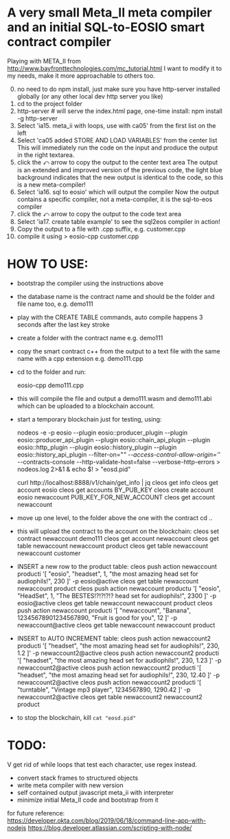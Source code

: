 # A very small Meta_II meta compiler and an initial SQL-to-EOSIO smart contract compiler

Playing with META_II from http://www.bayfronttechnologies.com/mc_tutorial.html
I want to modify it to my needs, make it more approachable to others too.

0. no need to do npm install, just make sure you have http-server installed globally (or any other local dev http server you like)
1. cd to the project folder
2. http-server # will serve the index.html page, one-time install: npm install -g http-server
3. Select 'ia15. meta_ii with loops, use with ca05' from the first list on the left
4. Select 'ca05 added STORE AND LOAD VARIABLES' from the center list
   This will immediately run the code on the input and produce the output in the right textarea.
5. click the ⤺ arrow to copy the output to the center text area
   The output is an extended and improved version of the previous code, the light blue background indicates that the new output is identical to the code, so this is a new meta-compiler! 
6. Select 'ia16. sql to eosio' which will output the compiler
   Now the output contains a specific compiler, not a meta-compiler, it is the sql-to-eos compiler
7. click the ⤺ arrow to copy the output to the code text area
8. Select 'ia17. create table example' to see the sql2eos compiler in action!
9. Copy the output to a file with .cpp suffix, e.g. customer.cpp
10. compile it using > eosio-cpp customer.cpp

# HOW TO USE:

 * bootstrap the compiler using the instructions above
 * the database name is the contract name and should be the folder and file name too, e.g. demo111
 * play with the CREATE TABLE commands, auto compile happens 3 seconds after the last key stroke
 * create a folder with the contract name e.g. demo111
 * copy the smart contract c++ from the output to a text file with the same name with a cpp extension e.g. demo111.cpp
 * cd to the folder and run:

    eosio-cpp demo111.cpp

 * this will compile the file and output a demo111.wasm and demo111.abi which can be uploaded to a blockchain account.
 * start a temporary blockchain just for testing, using:

    nodeos -e -p eosio --plugin eosio::producer_plugin --plugin eosio::producer_api_plugin --plugin eosio::chain_api_plugin --plugin eosio::http_plugin --plugin eosio::history_plugin --plugin eosio::history_api_plugin --filter-on="*" --access-control-allow-origin='*' --contracts-console --http-validate-host=false --verbose-http-errors > nodeos.log 2>&1 & echo $! > "eosd.pid"

    curl http://localhost:8888/v1/chain/get_info | jq
    cleos get info
    cleos get account eosio
    cleos get accounts BY_PUB_KEY
    cleos create account eosio newaccount PUB_KEY_FOR_NEW_ACCOUNT
    cleos get account newaccount
 * move up one level, to the folder above the one with the contract
    cd ..
 * this will upload the contract to the account on the blockchain:
    cleos set contract newaccount demo111
    cleos get account newaccount
    cleos get table newaccount newaccount product
    cleos get table newaccount newaccount customer
 * INSERT a new row to the product table:
    cleos push action newaccount producti '[ "eosio", "headset", 1, "the most amazing head set for audiophils!", 230 ]' -p eosio@active
    cleos get table newaccount newaccount product
    cleos push action newaccount productu '[ "eosio", "HeadSet", 1, "The BESTES!?!?!?!? head set for audiophils!", 2300 ]' -p eosio@active
    cleos get table newaccount newaccount product
    cleos push action newaccount producti '[ "newaccount", "Banana", 12345678901234567890, "Fruit is good for you", 12 ]' -p newaccount@active
    cleos get table newaccount newaccount product
 * INSERT to AUTO INCREMENT table:
    cleos push action newaccount2 producti '[ "headset", "the most amazing head set for audiophils!", 230,  1.2  ]' -p newaccount2@active
    cleos push action newaccount2 producti '[ "headset", "the most amazing head set for audiophils!", 230,  1.23 ]' -p newaccount2@active
    cleos push action newaccount2 producti '[ "headset", "the most amazing head set for audiophils!", 230, 12.40 ]' -p newaccount2@active
    cleos push action newaccount2 producti '[ "turntable", "Vintage mp3 player", 1234567890, 1290.42 ]' -p newaccount2@active
    cleos get table newaccount2 newaccount2 product

 * to stop the blockchain,
    kill `cat "eosd.pid"`

# TODO:

 V get rid of while loops that test each character, use regex instead.
 * convert stack frames to structured objects
 * write meta compiler with new version
 * self contained output javascript meta_ii with interpreter
 * minimize initial Meta_II code and bootstrap from it

for future reference:
	https://developer.okta.com/blog/2019/06/18/command-line-app-with-nodejs
	https://blog.developer.atlassian.com/scripting-with-node/
